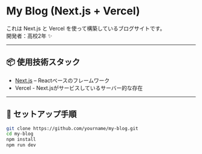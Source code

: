 # My Blog (Next.js + Vercel)

これは Next.js と Vercel を使って構築しているブログサイトです。  
開発者：高校2年 ✨

---

## 📦 使用技術スタック

- [Next.js](https://nextjs.org/) – Reactベースのフレームワーク
- Vercel - Next.jsがサービスしているサーバー的な存在

---

## 🚀 セットアップ手順

```bash
git clone https://github.com/yourname/my-blog.git
cd my-blog
npm install
npm run dev